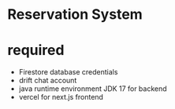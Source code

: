 # Reservation System

# required

- Firestore database credentials
- drift chat account
- java runtime environment JDK 17 for backend
- vercel for next.js frontend
